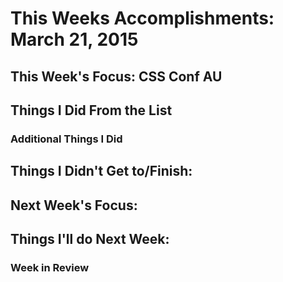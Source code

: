 # This Weeks Accomplishments: March 21, 2015

## This Week's Focus: CSS Conf AU

## Things I Did From the List

### Additional Things I Did

## Things I Didn't Get to/Finish:

## Next Week's Focus:

## Things I'll do Next Week:


### Week in Review
